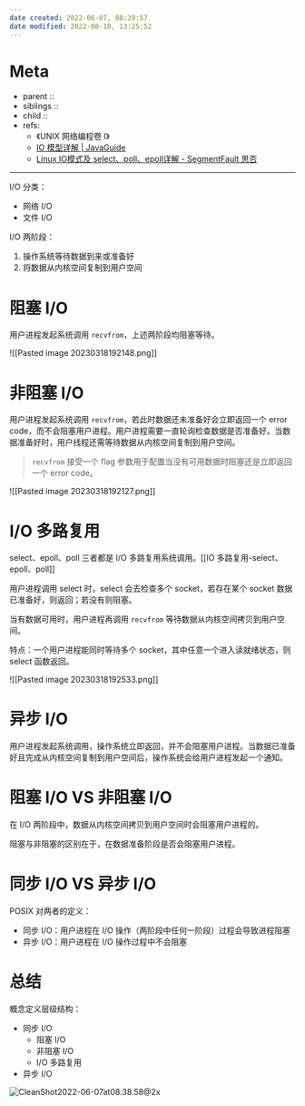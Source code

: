 ```yaml
---
date created: 2022-06-07, 08:39:57
date modified: 2022-08-10, 13:25:52
---
```


# Meta

- parent ::
- siblings ::
- child ::
- refs:
    - 《UNIX 网络编程卷 I》
    - [IO 模型详解 | JavaGuide](https://javaguide.cn/java/basis/io.html#%E5%89%8D%E8%A8%80)
    - [Linux IO模式及 select、poll、epoll详解 - SegmentFault 思否](https://segmentfault.com/a/1190000003063859)

---

I/O 分类：

- 网络 I/O
- 文件 I/O

I/O 两阶段：

1. 操作系统等待数据到来或准备好
2. 将数据从内核空间复制到用户空间

# 阻塞 I/O

用户进程发起系统调用 `recvfrom`，上述两阶段均阻塞等待。

![[Pasted image 20230318192148.png]]

# 非阻塞 I/O

用户进程发起系统调用 `recvfrom`，若此时数据还未准备好会立即返回一个 error code，而不会阻塞用户进程。用户进程需要一直轮询检查数据是否准备好。当数据准备好时，用户线程还需等待数据从内核空间复制到用户空间。

> `recvfrom` 接受一个 flag 参数用于配置当没有可用数据时阻塞还是立即返回一个 error code。

![[Pasted image 20230318192127.png]]

# I/O 多路复用

select、epoll、poll 三者都是 I/O 多路复用系统调用。[[IO 多路复用-select、epoll、poll]]

用户进程调用 select 时，select 会去检查多个 socket，若存在某个 socket 数据已准备好，则返回；若没有则阻塞。

当有数据可用时，用户进程再调用 `recvfrom` 等待数据从内核空间拷贝到用户空间。

特点：一个用户进程能同时等待多个 socket，其中任意一个进入读就绪状态，则 select 函数返回。

![[Pasted image 20230318192533.png]]

# 异步 I/O

用户进程发起系统调用，操作系统立即返回，并不会阻塞用户进程。当数据已准备好且完成从内核空间复制到用户空间后，操作系统会给用户进程发起一个通知。

# 阻塞 I/O VS 非阻塞 I/O

在 I/O 两阶段中，数据从内核空间拷贝到用户空间时会阻塞用户进程的。

阻塞与非阻塞的区别在于，在数据准备阶段是否会阻塞用户进程。

# 同步 I/O VS 异步 I/O

POSIX 对两者的定义：

- 同步 I/O：用户进程在 I/O 操作（两阶段中任何一阶段）过程会导致进程阻塞
- 异步 I/O：用户进程在 I/O 操作过程中不会阻塞

# 总结

概念定义层级结构：

- 同步 I/O
    - 阻塞 I/O
    - 非阻塞 I/O
    - I/O 多路复用
- 异步 I/O

![CleanShot2022-06-07at08.38.58@2x](https://pic-bed-615.oss-cn-beijing.aliyuncs.com/CleanShot%202022-06-07%20at%2008.38.58@2x.png)
